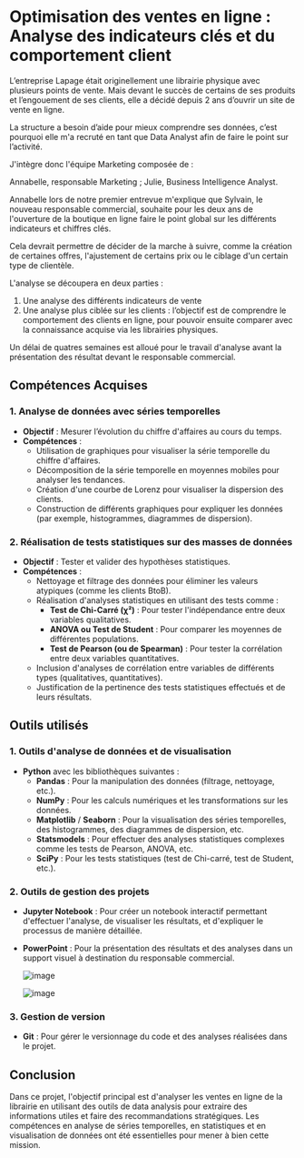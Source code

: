 # Optimisation des ventes en ligne : Analyse des indicateurs clés et du comportement client

L’entreprise Lapage était originellement une librairie physique avec plusieurs points de vente. Mais devant le succès de certains de ses produits et l’engouement de ses clients, elle a décidé depuis 2 ans d’ouvrir un site de vente en ligne. 

La structure a besoin d’aide pour mieux comprendre ses données, c’est pourquoi elle m'a recruté en tant que Data Analyst afin de faire le point sur l’activité. 

 

J'intègre donc l'équipe Marketing composée de : 

Annabelle, responsable Marketing ;
Julie, Business Intelligence Analyst.

Annabelle lors de notre premier entrevue m'explique que Sylvain, le nouveau responsable commercial, souhaite pour les deux ans de l'ouverture de la boutique en ligne faire le point global sur les différents indicateurs et chiffres clés.

Cela devrait permettre de décider de la marche à suivre, comme la création de certaines offres, l'ajustement de certains prix ou le ciblage d'un certain type de clientèle.


L'analyse se découpera en deux parties :

1) Une analyse des différents indicateurs de vente
2) Une analyse plus ciblée sur les clients : l’objectif est de comprendre le comportement des clients en ligne, pour pouvoir ensuite comparer avec la connaissance acquise via les librairies physiques.

Un délai de quatres semaines est alloué pour le travail d'analyse avant la présentation des résultat devant le responsable commercial.

## Compétences Acquises

### 1. **Analyse de données avec séries temporelles**
   - **Objectif** : Mesurer l’évolution du chiffre d'affaires au cours du temps.
   - **Compétences** :
     - Utilisation de graphiques pour visualiser la série temporelle du chiffre d'affaires.
     - Décomposition de la série temporelle en moyennes mobiles pour analyser les tendances.
     - Création d'une courbe de Lorenz pour visualiser la dispersion des clients.
     - Construction de différents graphiques pour expliquer les données (par exemple, histogrammes, diagrammes de dispersion).
   
### 2. **Réalisation de tests statistiques sur des masses de données**
   - **Objectif** : Tester et valider des hypothèses statistiques.
   - **Compétences** :
     - Nettoyage et filtrage des données pour éliminer les valeurs atypiques (comme les clients BtoB).
     - Réalisation d'analyses statistiques en utilisant des tests comme :
       - **Test de Chi-Carré (χ²)** : Pour tester l'indépendance entre deux variables qualitatives.
       - **ANOVA ou Test de Student** : Pour comparer les moyennes de différentes populations.
       - **Test de Pearson (ou de Spearman)** : Pour tester la corrélation entre deux variables quantitatives.
     - Inclusion d'analyses de corrélation entre variables de différents types (qualitatives, quantitatives).
     - Justification de la pertinence des tests statistiques effectués et de leurs résultats.

## Outils utilisés

### 1. **Outils d'analyse de données et de visualisation**
   - **Python** avec les bibliothèques suivantes :
     - **Pandas** : Pour la manipulation des données (filtrage, nettoyage, etc.).
     - **NumPy** : Pour les calculs numériques et les transformations sur les données.
     - **Matplotlib** / **Seaborn** : Pour la visualisation des séries temporelles, des histogrammes, des diagrammes de dispersion, etc.
     - **Statsmodels** : Pour effectuer des analyses statistiques complexes comme les tests de Pearson, ANOVA, etc.
     - **SciPy** : Pour les tests statistiques (test de Chi-carré, test de Student, etc.).
   

### 2. **Outils de gestion des projets**
   - **Jupyter Notebook** : Pour créer un notebook interactif permettant d'effectuer l'analyse, de visualiser les résultats, et d'expliquer le processus de manière détaillée.
   - **PowerPoint** : Pour la présentation des résultats et des analyses dans un support visuel à destination du responsable commercial.



     ![image](https://github.com/user-attachments/assets/61ed5b37-19da-4cd2-86fe-221395d038b1)


      ![image](https://github.com/user-attachments/assets/6baed9d3-eda9-4964-a734-3b19eba4125b)



### 3. **Gestion de version**
   - **Git** : Pour gérer le versionnage du code et des analyses réalisées dans le projet.

## Conclusion
Dans ce projet, l'objectif principal est d'analyser les ventes en ligne de la librairie en utilisant des outils de data analysis pour extraire des informations utiles et faire des recommandations stratégiques. Les compétences en analyse de séries temporelles, en statistiques et en visualisation de données ont été essentielles pour mener à bien cette mission.
